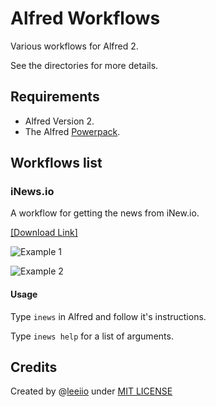 Alfred Workflows
================

Various workflows for Alfred 2.

See the directories for more details.


## Requirements

- Alfred Version 2.
- The Alfred [Powerpack](http://www.alfredapp.com/powerpack/).

## Workflows list

### iNews.io

A workflow for getting the news from iNew.io.

[\[Download Link\]](https://github.com/Leeiio/Alfred-Workflows/raw/master/iNews.io.alfredworkflow)

![Example 1](https://raw.github.com/Leeiio/Alfred-Workflows/master/iNews.io/screenshots/1.png)

![Example 2](https://raw.github.com/Leeiio/Alfred-Workflows/master/iNews.io/screenshots/2.png)

#### Usage

Type `inews` in Alfred and follow it's instructions.

Type `inews help` for a list of arguments.
 
## Credits
Created by @[leeiio](https://twitter.com/leeiio 'Contact me on Twitter') under [MIT LICENSE](http://rem.mit-license.org/) 